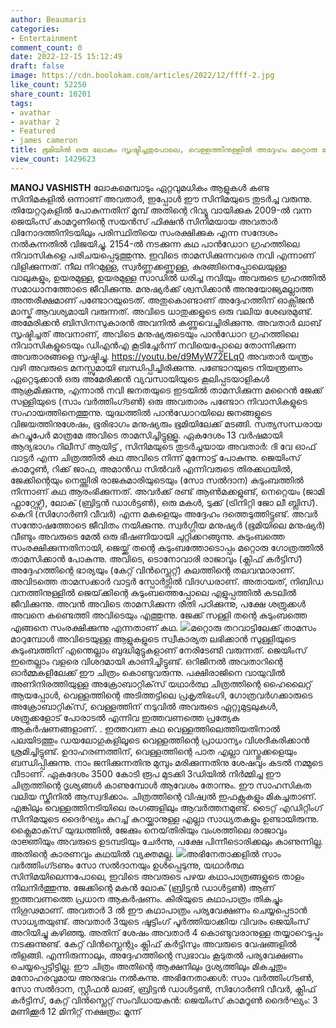 ```yaml
---
author: Beaumaris
categories:
- Entertainment
comment_count: 0
date: 2022-12-15 15:12:49
draft: false
image: https://cdn.boolokam.com/articles/2022/12/ffff-2.jpg
like_count: 52250
share_count: 10201
tags:
- avathar
- avathar 2
- Featured
- james cameron
title: ഭൂമിയിൽ ഒരു ലോകം സൃഷ്ടിച്ചതുപോലെ, വെള്ളത്തിനുള്ളിൽ അദ്ദേഹം മറ്റൊരു ലോകം സൃഷ്ടിച്ചു
view_count: 1429623
---
```


**MANOJ VASHISTH** ലോകമെമ്പാടും ഏറ്റവുമധികം ആളുകൾ കണ്ട സിനിമകളിൽ ഒന്നാണ് അവതാർ, ഇപ്പോൾ ഈ സിനിമയുടെ തുടർച്ച വരുന്നു. തിയേറ്ററുകളിൽ പോകുന്നതിന് മുമ്പ് അതിന്റെ റിവ്യൂ വായിക്കുക 2009-ൽ വന്ന ജെയിംസ് കാമറൂണിന്റെ സയൻസ് ഫിക്ഷൻ സിനിമയായ അവതാർ വിനോദത്തിനിടയിലും പരിസ്ഥിതിയെ സംരക്ഷിക്കുക എന്ന സന്ദേശം നൽകുന്നതിൽ വിജയിച്ചു. 2154-ൽ നടക്കുന്ന കഥ പാൻഡോറ ഗ്രഹത്തിലെ നിവാസികളെ പരിചയപ്പെടുത്തുന്നു. ഇവിടെ താമസിക്കുന്നവരെ നവി എന്നാണ് വിളിക്കുന്നത്. നീല നിറമുള്ള, സ്വർണ്ണക്കണ്ണുള്ള, കുരങ്ങിനെപ്പോലെയുള്ള വാലുകളും, ഉയരമുള്ള, ഉയരമുള്ള സാഡിൽ ധരിച്ച നവിയും അവരുടെ ഗ്രഹത്തിൽ സമാധാനത്തോടെ ജീവിക്കുന്നു. മനുഷ്യർക്ക് ശ്വസിക്കാൻ അനുയോജ്യമല്ലാത്ത അന്തരീക്ഷമാണ് പണ്ടോറയുടെത്. അതുകൊണ്ടാണ് അദ്ദേഹത്തിന് ഓക്സിജൻ മാസ്ക് ആവശ്യമായി വരുന്നത്. അവിടെ ധാതുക്കളുടെ ഒരു വലിയ ശേഖരമുണ്ട്. അമേരിക്കൻ ബിസിനസുകാരൻ അവനിൽ കണ്ണുവെച്ചിരിക്കുന്നു. അവതാർ ലാബ് സൃഷ്ടിച്ചത് അവനാണ്, അവിടെ മനുഷ്യരുടെയും പാൻഡോറ ഗ്രഹത്തിലെ നിവാസികളുടെയും ഡിഎൻഎ കൂടിച്ചേർന്ന് നവിയെപ്പോലെ തോന്നിക്കുന്ന അവതാരങ്ങളെ സൃഷ്ടിച്ചു. https://youtu.be/d9MyW72ELq0 അവതാർ യന്ത്രം വഴി അവരുടെ മനസ്സുമായി ബന്ധിപ്പിച്ചിരിക്കുന്നു. പണ്ടോറയുടെ നിയന്ത്രണം ഏറ്റെടുക്കാൻ ഒരു അമേരിക്കൻ വ്യവസായിയുടെ കൂലിപ്പടയാളികൾ ആക്രമിക്കുന്നു, എന്നാൽ നവി ജനതയുടെ ഇടയിൽ താമസിക്കുന്ന മറൈൻ ജേക്ക് സള്ളിയുടെ (സാം വർത്തിംഗ്ടൺ) ഒരു അവതാരം പണ്ടോറ നിവാസികളുടെ സഹായത്തിനെത്തുന്നു. യുദ്ധത്തിൽ പാൻഡോറയിലെ ജനങ്ങളുടെ വിജയത്തിനുശേഷം, ഭൂരിഭാഗം മനുഷ്യരും ഭൂമിയിലേക്ക് മടങ്ങി. സത്യസന്ധരായ കുറച്ചുപേർ മാത്രമേ അവിടെ താമസിച്ചിട്ടുള്ളൂ. ഏകദേശം 13 വർഷമായി ആദ്യഭാഗം റിലീസ് ആയിട്ട് , സിനിമയുടെ തുടർച്ചയായ അവതാർ: ദി വേ ഓഫ് വാട്ടർ എന്ന ചിത്രത്തിൽ കഥ അവിടെ നിന്ന് മുന്നോട്ട് പോകുന്നു. ജെയിംസ് കാമറൂൺ, റിക്ക് ജാഫ, അമാൻഡ സിൽവർ എന്നിവരുടെ തിരക്കഥയിൽ, ജേക്കിന്റെയും നെയ്ത്തിരി രാജകുമാരിയുടെയും (സോ സൽദാന) കുടുംബത്തിൽ നിന്നാണ് കഥ ആരംഭിക്കുന്നത്. അവർക്ക് രണ്ട് ആൺമക്കളുണ്ട്, നെറ്റെയം (ജാമി ഫ്ലാറ്റേഴ്സ്), ലോക് (ബ്രിട്ടൻ ഡാൾട്ടൺ), ഒരു മകൾ, ടുക്ക് (ട്രിനിറ്റി ജോ ലീ ബ്ലിസ്). കെറി (സിഗോർണി വീവർ) എന്ന മകളെയും അദ്ദേഹം ദത്തെടുത്തിട്ടുണ്ട്. അവർ സന്തോഷത്തോടെ ജീവിതം നയിക്കുന്നു. സ്വർഗ്ഗീയ മനുഷ്യർ (ഭൂമിയിലെ മനുഷ്യർ) വീണ്ടും അവരുടെ മേൽ ഒരു ഭീഷണിയായി ചുറ്റിക്കറങ്ങുന്നു. കുടുംബത്തെ സംരക്ഷിക്കുന്നതിനായി, ജെയ്ക്ക് തന്റെ കുടുംബത്തോടൊപ്പം മറ്റൊരു ഗോത്രത്തിൽ താമസിക്കാൻ പോകുന്നു. അവിടെ, ടൊനോവാരി രാജാവും (ക്ലിഫ് കർട്ടിസ്) അദ്ദേഹത്തിന്റെ ഭാര്യയും (കേറ്റ് വിൻസ്ലെറ്റ്) കുലത്തിന്റെ തലവന്മാരാണ്. അവിടത്തെ താമസക്കാർ വാട്ടർ സ്പോർട്സിൽ വിദഗ്ധരാണ്. അതായത്, നിബിഡ വനത്തിനുള്ളിൽ ജെയ്‌ക്കിന്റെ കുടുംബത്തെപ്പോലെ എളുപ്പത്തിൽ കടലിൽ ജീവിക്കുന്നു. അവൻ അവിടെ താമസിക്കുന്ന രീതി പഠിക്കുന്നു, പക്ഷേ ശത്രുക്കൾ അവനെ കണ്ടെത്തി അവിടെയും എത്തുന്നു. ജേക്ക് സള്ളി തന്റെ കുടുംബത്തെ എങ്ങനെ സംരക്ഷിക്കുന്നു എന്നതാണ് കഥ. ![](https://cdn.boolokam.com/articles/2022/12/ffff-2.jpg)മറ്റൊരു തറവാട്ടിലേക്ക് താമസം മാറുമ്പോൾ അവിടെയുള്ള ആളുകളുടെ സ്വീകാര്യത ലഭിക്കാൻ സുള്ളിയുടെ കുടുംബത്തിന് എന്തെല്ലാം ബുദ്ധിമുട്ടുകളാണ് നേരിടേണ്ടി വരുന്നത്. ജെയിംസ് ഇതെല്ലാം വളരെ വിശദമായി കാണിച്ചിട്ടുണ്ട്. ഒറിജിനൽ അവതാറിന്റെ ഓർമ്മകളിലേക്ക് ഈ ചിത്രം കൊണ്ടുവരുന്നു. പക്ഷിരാജിനെ വായുവിൽ അണിനിരത്തിയുള്ള അക്രോബാറ്റിക്‌സ് യഥാർത്ഥ ചിത്രത്തിന്റെ ഹൈലൈറ്റ് ആയപ്പോൾ, വെള്ളത്തിന്റെ അടിത്തട്ടിലെ പ്രകൃതിഭംഗി, ഗോത്രവർഗക്കാരുടെ അക്രോബാറ്റിക്‌സ്, വെള്ളത്തിന് നടുവിൽ അവരുടെ ഏറ്റുമുട്ടലുകൾ, ശത്രുക്കളോട് പോരാടൽ എന്നിവ ഇത്തവണത്തെ പ്രത്യേക ആകർഷണങ്ങളാണ്. . ഇത്തവണ കഥ വെള്ളത്തിലെത്തിയതിനാൽ പലയിടത്തും ഡയലോഗുകളിലൂടെ വെള്ളത്തിന്റെ പ്രാധാന്യം വിശദീകരിക്കാൻ ശ്രമിച്ചിട്ടുണ്ട്. ഉദാഹരണത്തിന്, വെള്ളത്തിന്റെ പാത എല്ലാ വസ്തുക്കളെയും ബന്ധിപ്പിക്കുന്നു. നാം ജനിക്കുന്നതിനു മുമ്പും മരിക്കുന്നതിനു ശേഷവും കടൽ നമ്മുടെ വീടാണ്. ഏകദേശം 3500 കോടി രൂപ മുടക്കി 3ഡിയിൽ നിർമ്മിച്ച ഈ ചിത്രത്തിന്റെ ദൃശ്യങ്ങൾ കാണുമ്പോൾ ആവേശം തോന്നും. ഈ സാഹസികത വലിയ സ്ക്രീനിൽ ആസ്വദിക്കാം. ചിത്രത്തിന്റെ വിഷ്വൽ ഇഫക്റ്റുകളും മികച്ചതാണ്. എങ്കിലും വെള്ളത്തിനടിയിലെ രംഗങ്ങളിലും ആവർത്തനമുണ്ട്. ടൈറ്റ് എഡിറ്റിംഗ് സിനിമയുടെ ദൈർഘ്യം കുറച്ച് കുറയ്ക്കാനുള്ള എല്ലാ സാധ്യതകളും ഉണ്ടായിരുന്നു. ക്ലൈമാക്‌സ് യുദ്ധത്തിൽ, ജേക്കും നെയ്‌തിരിയും വംശത്തിലെ രാജാവും രാജ്ഞിയും അവരുടെ ഉടമ്പടിയും ചേർന്നു, പക്ഷേ പിന്നീടൊരിക്കലും കാണുന്നില്ല. അതിന്റെ കാരണവും കഥയിൽ വ്യക്തമല്ല. ![](https://cdn.boolokam.com/articles/2022/12/gegett.jpg)അഭിനേതാക്കളിൽ സാം വർത്തിംഗ്ടണും സോ സൽദാനയും ഉൾപ്പെടുന്നു, യഥാർത്ഥ സിനിമയിലെന്നപോലെ, ഇവിടെ അവരുടെ പഴയ കഥാപാത്രങ്ങളുടെ താളം നിലനിർത്തുന്നു. ജേക്കിന്റെ മകൻ ലോക് (ബ്രിട്ടൻ ഡാൾട്ടൺ) ആണ് ഇത്തവണത്തെ പ്രധാന ആകർഷണം. കിരിയുടെ കഥാപാത്രം തികച്ചും നിഗൂഢമാണ്. അവതാർ 3 ൽ ഈ കഥാപാത്രം പര്യവേക്ഷണം ചെയ്യപ്പെടാൻ സാധ്യതയുണ്ട്. അവതാർ 3യുടെ ഷൂട്ടിംഗ് പൂർത്തിയാക്കിയ വിവരം ജെയിംസ് അറിയിച്ചു കഴിഞ്ഞു. അതിന് ശേഷം അവതാർ 4 കൊണ്ടുവരാനുള്ള തയ്യാറെടുപ്പും നടക്കുന്നുണ്ട്. കേറ്റ് വിൻസ്ലെന്റും ക്ലിഫ് കർട്ടിസും അവരുടെ വേഷങ്ങളിൽ തിളങ്ങി. എന്നിരുന്നാലും, അദ്ദേഹത്തിന്റെ സ്വഭാവം കൂടുതൽ പര്യവേക്ഷണം ചെയ്യപ്പെട്ടിട്ടില്ല. ഈ ചിത്രം അതിന്റെ ആക്ഷനിലും ദൃശ്യത്തിലും മികച്ചതും മനോഹരവുമായ അനുഭവം നൽകുന്നു. അഭിനേതാക്കൾ: സാം വർത്തിംഗ്ടൺ, സോ സൽദാന, സ്റ്റീഫൻ ലാങ്, ബ്രിട്ടൻ ഡാൾട്ടൺ, സിഗോർണി വീവർ, ക്ലിഫ് കർട്ടിസ്, കേറ്റ് വിൻസ്ലെറ്റ് സംവിധായകൻ: ജെയിംസ് കാമറൂൺ ദൈർഘ്യം: 3 മണിക്കൂർ 12 മിനിറ്റ് നക്ഷത്രം: മൂന്ന്